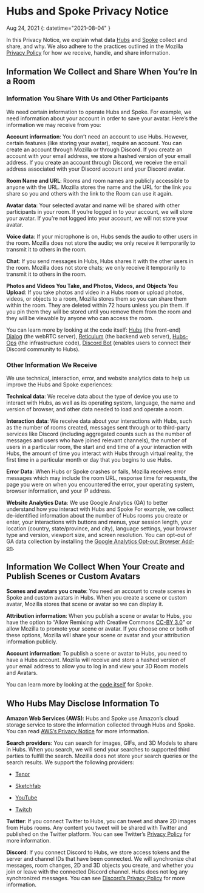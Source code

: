 
# Hubs and Spoke Privacy Notice

Aug 24, 2021
{: datetime="2021-08-04" }

In this Privacy Notice, we explain what data [Hubs](https://hubs.mozilla.com) and [Spoke](https://hubs.mozilla.com/spoke) collect and share, and why. We also adhere to the practices outlined in the Mozilla [Privacy Policy](https://www.mozilla.org/en-US/privacy/) for how we receive, handle, and share information.

## Information We Collect and Share When You’re In a Room

### Information You Share With Us and Other Participants

We need certain information to operate Hubs and Spoke. For example, we need information about your account in order to save your avatar. Here’s the information we may receive from you:

**Account information**: You don’t need an account to use Hubs. However, certain features (like storing your avatar), require an account. You can create an account through Mozilla or through Discord. If you create an account with your email address, we store a hashed version of your email address. If you create an account through Discord, we receive the email address associated with your Discord account and your Discord avatar.

**Room Name and URL**: Rooms and room names are publicly accessible to anyone with the URL. Mozilla stores the name and the URL for the link you share so you and others with the link to the Room can use it again.

**Avatar data**: Your selected avatar and name will be shared with other participants in your room. If you’re logged in to your account, we will store your avatar. If you’re not logged into your account, we will not store your avatar.

**Voice data**: If your microphone is on, Hubs sends the audio to other users in the room. Mozilla does not store the audio; we only receive it temporarily to transmit it to others in the room.

**Chat**: If you send messages in Hubs, Hubs shares it with the other users in the room. Mozilla does not store chats; we only receive it temporarily to transmit it to others in the room.

**Photos and Videos You Take, and Photos, Videos, and Objects You Upload**: If you take photos and video in a Hubs room or upload photos, videos, or objects to a room, Mozilla stores them so you can share them within the room. They are deleted within 72 hours unless you pin them. If you pin them they will be stored until you remove them from the room and they will be viewable by anyone who can access the room.

You can learn more by looking at the code itself: [Hubs](https://github.com/mozilla/hubs) (the front-end) [Dialog](https://github.com/mozilla/dialog/) (the webRTC server), [Reticulum](https://github.com/mozilla/reticulum) (the backend web server), [Hubs-Ops](https://github.com/mozilla/hubs-ops) (the infrastructure code), [Discord Bot](https://github.com/MozillaReality/hubs-discord-bot) (enables users to connect their Discord community to Hubs).

### Other Information We Receive

We use technical, interaction, error, and website analytics data to help us improve the Hubs and Spoke experiences:

**Technical data**: We receive data about the type of device you use to interact with Hubs, as well as its operating system, language, the name and version of browser, and other data needed to load and operate a room.

**Interaction data**: We receive data about your interactions with Hubs, such as the number of rooms created, messages sent through or to third-party services like Discord (including aggregated counts such as the number of messages and users who have joined relevant channels), the number of users in a particular room, the start and end time of a your interaction with Hubs, the amount of time you interact with Hubs through virtual reality, the first time in a particular month or day that you begins to use Hubs.

**Error Data**: When Hubs or Spoke crashes or fails, Mozilla receives error messages which may include the room URL, response time for requests, the page you were on when you encountered the error, your operating system, browser information, and your IP address.

**Website Analytics Data**: We use Google Analytics (GA) to better understand how you interact with Hubs and Spoke For example, we collect de-identified information about the number of Hubs rooms you create or enter, your interactions with buttons and menus, your session length, your location (country, state/province, and city), language settings, your browser type and version, viewport size, and screen resolution. You can opt-out of GA data collection by installing the [Google Analytics Opt-out Browser Add-on](https://tools.google.com/dlpage/gaoptout).

## Information We Collect When Your Create and Publish Scenes or Custom Avatars

**Scenes and avatars you create**: You need an account to create scenes in Spoke and custom avatars in Hubs. When you create a scene or custom avatar, Mozilla stores that scene or avatar so we can display it.

**Attribution information**: When you publish a scene or avatar to Hubs, you have the option to “Allow Remixing with Creative Commons [CC-BY 3.0](https://creativecommons.org/licenses/by/3.0/)” or allow Mozilla to promote your scene or avatar. If you choose one or both of these options, Mozilla will share your scene or avatar and your attribution information publicly.

**Account information**: To publish a scene or avatar to Hubs, you need to have a Hubs account. Mozilla will receive and store a hashed version of your email address to allow you to log in and view your 3D Room models and Avatars.

You can learn more by looking at the [code itself](https://github.com/mozilla/spoke) for Spoke.

## Who Hubs May Disclose Information To

**Amazon Web Services (AWS)**: Hubs and Spoke use Amazon’s cloud storage service to store the information collected through Hubs and Spoke. You can read [AWS’s Privacy Notice](https://aws.amazon.com/privacy/) for more information.

**Search providers**: You can search for images, GIFs, and 3D Models to share in Hubs. When you search, we will send your searches to supported third parties to fulfill the search. Mozilla does not store your search queries or the search results. We support the following providers:

- [Tenor](https://tenor.com/legal-privacy)

- [Sketchfab](https://sketchfab.com/privacy)

- [YouTube](https://policies.google.com/privacy)

- [Twitch](https://www.twitch.tv/p/legal/privacy-policy/)

**Twitter**: If you connect Twitter to Hubs, you can tweet and share 2D images from Hubs rooms. Any content you tweet will be shared with Twitter and published on the Twitter platform. You can see Twitter’s [Privacy Policy](https://twitter.com/en/privacy) for more information.

**Discord**: If you connect Discord to Hubs, we store access tokens and the server and channel IDs that have been connected. We will synchronize chat messages, room changes, 2D and 3D objects you create, and whether you join or leave with the connected Discord channel. Hubs does not log any synchronized messages. You can see [Discord’s Privacy Policy](https://discordapp.com/privacy) for more information.
